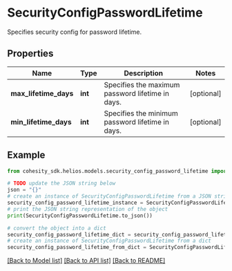 # SecurityConfigPasswordLifetime

Specifies security config for password lifetime.

## Properties

Name | Type | Description | Notes
------------ | ------------- | ------------- | -------------
**max_lifetime_days** | **int** | Specifies the maximum password lifetime in days. | [optional] 
**min_lifetime_days** | **int** | Specifies the minimum password lifetime in days. | [optional] 

## Example

```python
from cohesity_sdk.helios.models.security_config_password_lifetime import SecurityConfigPasswordLifetime

# TODO update the JSON string below
json = "{}"
# create an instance of SecurityConfigPasswordLifetime from a JSON string
security_config_password_lifetime_instance = SecurityConfigPasswordLifetime.from_json(json)
# print the JSON string representation of the object
print(SecurityConfigPasswordLifetime.to_json())

# convert the object into a dict
security_config_password_lifetime_dict = security_config_password_lifetime_instance.to_dict()
# create an instance of SecurityConfigPasswordLifetime from a dict
security_config_password_lifetime_from_dict = SecurityConfigPasswordLifetime.from_dict(security_config_password_lifetime_dict)
```
[[Back to Model list]](../README.md#documentation-for-models) [[Back to API list]](../README.md#documentation-for-api-endpoints) [[Back to README]](../README.md)


